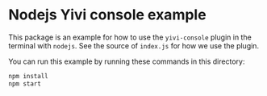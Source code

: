 # Nodejs Yivi console example

This package is an example for how to use the `yivi-console` plugin in the
terminal with `nodejs`. See the source of `index.js` for how we use the plugin.

You can run this example by running these commands in this directory:

```bash
npm install
npm start
```
